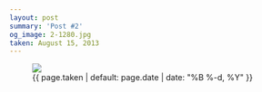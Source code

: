 ```yaml
---
layout: post
summary: 'Post #2'
og_image: 2-1280.jpg
taken: August 15, 2013
---
```


<figure class="post">
<img sizes="(min-width: 700px) 50vw, calc(100vw - 2rem)" src="{{ site.assets_url }}/2-640.jpg" srcset="{{ site.assets_url }}/2-1280.jpg 1280w, {{ site.assets_url }}/2-960.jpg 960w, {{ site.assets_url }}/2-640.jpg 640w, {{ site.assets_url }}/2-320.jpg 320w"/>
<figcaption>
<time>{{ page.taken | default: page.date | date: "%B %-d, %Y" }}</time>
</figcaption>
</figure>
